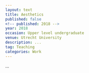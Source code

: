 ```yaml
---
layout: text
title: Aesthetics
published: false
<!-- published: 2018 -->
year: 2018
occasion: Upper level undergraduate
venue: Utrecht University
description: ...
tag: Teaching
categories: Work
---
```



...
